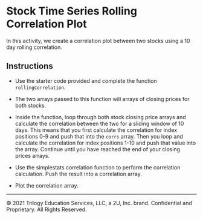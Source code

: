# Stock Time Series Rolling Correlation Plot

In this activity, we create a correlation plot between two stocks using a 10 day rolling correlation.

## Instructions

* Use the starter code provided and complete the function `rollingCorrelation`.

* The two arrays passed to this function will arrays of closing prices for both stocks.

* Inside the function, loop through both stock closing price arrays and calculate the correlation between the two for a sliding window of 10 days. This means that you first calculate the correlation for index positions 0-9 and push that into the `corrs` array. Then you loop and calculate the correlation for index positions 1-10 and push that value into the array. Continue until you have reached the end of your closing prices arrays.

* Use the simplestats correlation function to perform the correlation calculation. Push the result into a correlation array.

* Plot the correlation array.

- - -

© 2021 Trilogy Education Services, LLC, a 2U, Inc. brand. Confidential and Proprietary. All Rights Reserved.
